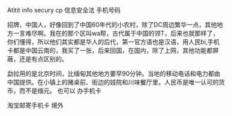 Atitit info secury cp 信息安全法  手机号码


招牌，中国人，好像回到了中国60年代的小农村，除了DC周边繁华一点，其他地方一言难尽啊。我在的那个区叫wa帮，古代属于中国的领T，后来也就那样了，你们懂得，所以他们其实都是华人的后代，第一官方语也是汉语，用人民bi,手机卡都是中国云南的，我买了一张，后来回国，在国内，除了上网，其他功能都屏蔽，还是有点区别的。

勐拉用的是北京时间，比缅甸其他地方要早90分钟。当地的移动电话和电力都由中国提供。在小镇上的赌桌前、街边的妓院和川味餐厅里，人民币是唯一认可的货币，而不是缅元。
也可以 办手机卡 

淘宝邮寄手机卡 境外
